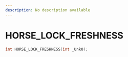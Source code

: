 ```yaml
---
description: No description available 
---
```


# HORSE_LOCK_FRESHNESS

```cpp
int HORSE_LOCK_FRESHNESS(int _Unk0);
```